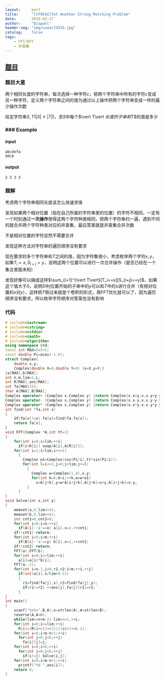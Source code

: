 ```yaml
---
layout:		post
title:		"[CF954I]Yet Another String Matching Problem"
date:		2019-02-27
author:		"Dispwnl"
header-img:	"img/used/23535.jpg"
catalog:	false
tags:
    - FFT/NTT
    - 并查集
---
```


## [题目](http://codeforces.com/problemset/problem/954/I)

### 题目大意

两个相同长度的字符串，每次选择一种字符$c$，把两个字符串中所有的字符$c$变成另一种字符，定义两个字符串之间的值为通过以上操作把两个字符串变成一样的最少操作次数

给定字符串$S,T(\vert S\vert\ge\vert T\vert)$，求$S$中每个$\vert T\vert $长度的子串和$T$的值是多少

### ### Example

#### input

```plain
abcdefa
ddcb
```

#### output

```plain
2 3 3 3 
```

### 题解

考虑两个字符串相同长度该怎么快速求值

发现如果两个相对位置（指在自己所属的字符串里的位置）的字符不相同，一定有一个时刻通过**一次操作**使得这两个字符种类相同，把两个字符串扫一遍，遇到不同的就合并两个字符种类对应的并查集，最后答案就是并查集合并次数

不是相对位置的字符显然不需要合并

发现这种方法对字符串的遍历顺序没有要求

现在要求的多个字符串和$T$之间的值，因为字符集很小，考虑枚举两个字符$x,y$，如果$T_i=x,S_{i+j}=y$，说明这两个位置可以进行一次合并操作（是否已经在一个集合里面未知）

发现好像可以搞成这样$\sum_{i=1}^{\vert T\vert}[T_i==x][S_{i+j}==y]$，如果这个值大于$0$，说明$S$中$j$位置开始的子串中的$y$可以和$T$中的$x$进行合并（有相对位置的$x$对$y$），这样把$T$倒过来就是个卷积的形式，用$FFT$优化就可以了，因为遍历顺序没有要求，所以枚举字符顺序对答案也没有影响

### 代码

```c++
# include<iostream>
# include<cstring>
# include<cstdio>
# include<cmath>
# include<algorithm>
using namespace std;
const int MAX=5e5+5;
const double Pi=acos(-1.0);
struct Complex{
	double x,y;
	Complex(double X=0,double Y=0) {x=X,y=Y;}
}a[MAX],b[MAX];
int n,m,lim=1,L;
int R[MAX],ans[MAX];
int fa[MAX][6];
char A[MAX],B[MAX];
Complex operator+ (Complex x,Complex y) {return Complex(x.x+y.x,x.y+y.y);}
Complex operator- (Complex x,Complex y) {return Complex(x.x-y.x,x.y-y.y);}
Complex operator* (Complex x,Complex y) {return Complex(x.x*y.x-x.y*y.y,x.y*y.x+x.x*y.y);}
int find(int *fa,int x)
{
	if(fa[x]!=x) fa[x]=find(fa,fa[x]);
	return fa[x];
}
void FFT(Complex *A,int tt=1)
{
	for(int i=0;i<lim;++i)
	  if(i<R[i]) swap(A[i],A[R[i]]);
	for(int i=1;i<lim;i<<=1)
	  {
	  	Complex w1=Complex(cos(Pi/i),tt*sin(Pi/i));
	  	for(int l=i<<1,j=0;j<lim;j+=l)
	  	  {
	  	  	Complex w=Complex(1,0),x,y;
	  	  	for(int k=0;k<i;++k,w=w*w1)
	  	  	  x=A[j+k],y=w*A[i+j+k],A[j+k]=x+y,A[i+j+k]=x-y;
		  }
	  }
}
void Solve(int x,int y)
{
	memset(a,0,lim<<4);
	memset(b,0,lim<<4);
	int cnt1=0,cnt2=0;
	for(int i=0;i<n;++i)
	  if(A[i]-'a'==x) a[i].x=1,++cnt1;
	if(!cnt1) return;
	for(int i=0;i<m;++i)
	  if(B[i]-'a'==y) b[i].x=1,++cnt2;
	if(!cnt2) return;
	FFT(a),FFT(b);
	for(int i=0;i<=lim;++i)
	  a[i]=a[i]*b[i];
	FFT(a,-1);
	for(int i=n-1,j=0,r1,r2;i<m;++i,++j)
	  if(int(a[i].x/lim+0.5))
	  {
	  	r1=find(fa[j],x),r2=find(fa[j],y);
	  	if(r1!=r2) ++ans[j],fa[j][r1]=r2;
	  }
}
int main()
{
	scanf("%s%s",B,A),n=strlen(A),m=strlen(B);
	reverse(A,A+n);
	while(lim<=n+m-2) lim<<=1,++L;
	for(int i=0;i<=lim;++i)
	  R[i]=(R[i>>1]>>1)|((i&1)<<L-1);
	for(int i=0;i<m-n+1;++i)
	  for(int j=0;j<6;++j)
	    fa[i][j]=j;
	for(int i=0;i<6;++i)
	  for(int j=0;j<6;++j)
	    if(i!=j) Solve(i,j);
	for(int i=0;i<m-n+1;++i)
	  printf("%d ",ans[i]);
	return 0;
}
```

